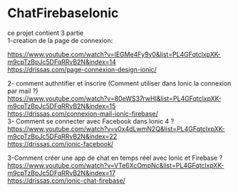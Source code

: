 # ChatFirebaseIonic
ce projet contient 3 partie</br>
1-creation de la page de connexion:</br>

https://www.youtube.com/watch?v=lEGMe4Fy9y0&list=PL4GFqtclxpXK-m9cpTzBpJc5DFqRRvB2N&index=14 </br>
https://drissas.com/page-connexion-design-ionic/

2- comment authntifier et inscrire (Comment utiliser dans Ionic la connexion par mail ?)</br>
https://www.youtube.com/watch?v=80eWS37rwHI&list=PL4GFqtclxpXK-m9cpTzBpJc5DFqRRvB2N&index=15</br>
https://drissas.com/connexion-mail-ionic-firebase/
</br>
3- Comment se connecter avec Facebook dans Ionic 4 ?
https://www.youtube.com/watch?v=v0x4dLwmN2Q&list=PL4GFqtclxpXK-m9cpTzBpJc5DFqRRvB2N&index=22</br>
https://drissas.com/ionic-facebook/</br>

3-Comment créer une app de chat en temps réel avec Ionic et Firebase ?</br>
https://www.youtube.com/watch?v=VTe6XcOmpNc&list=PL4GFqtclxpXK-m9cpTzBpJc5DFqRRvB2N&index=17</br>
https://drissas.com/ionic-chat-firebase/</br>
